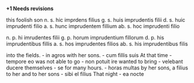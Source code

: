 **+1 Needs revisions**

this foolish son
n. s. hic imprdens filius
g. s. huis imprudentis filii
d. s. huic imprudenti filio
a. s. hunc imprudentem fillium
ab. s. hoc imprudenti filio

n. p. hi imrudentes filii
g. p. horum imprudentium fillorum
d. p. his imprudentibus fillis
a. s. hos imprudentes filios
ab. s. his imprudentibus filis 

into the fields. - in agros
with her sons. - cum fillis suis 
At that time - tempore eo 
was not able to go - non potuit ire
wanted to bring - velebant ducere
themselves  - se 
for many hours. - horas multas 
by her sons, a filius
to her and to her sons - sibi el filius 
That night - ea nocte 
